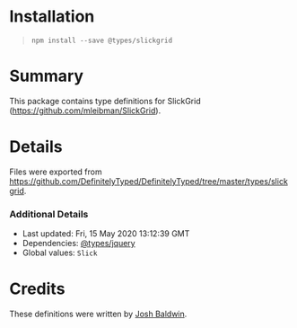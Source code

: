 # Installation
> `npm install --save @types/slickgrid`

# Summary
This package contains type definitions for SlickGrid (https://github.com/mleibman/SlickGrid).

# Details
Files were exported from https://github.com/DefinitelyTyped/DefinitelyTyped/tree/master/types/slickgrid.

### Additional Details
 * Last updated: Fri, 15 May 2020 13:12:39 GMT
 * Dependencies: [@types/jquery](https://npmjs.com/package/@types/jquery)
 * Global values: `Slick`

# Credits
These definitions were written by [Josh Baldwin](https://github.com/jbaldwin).
